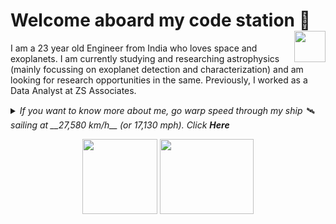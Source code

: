 # Welcome aboard my code station <img align="right" src="https://media.giphy.com/media/LmNwrBhejkK9EFP504/giphy.gif" width="50" height="50" />🚀

I am a 23 year old Engineer from India who loves space and exoplanets. I am currently studying and researching astrophysics (mainly focussing on exoplanet detection and characterization) and am looking for research opportunities in the same. Previously, I worked as a Data Analyst at ZS Associates.

<details>
  <summary><i> If you want to know more about me, go warp speed through my ship 🛰️ sailing at __27,580 km/h__ (or 17,130 mph). Click <b> Here </b></i>
<p align="center">  
  <img align="middle" src="https://media.giphy.com/media/26uf9QPzzlKPvQG5O/giphy.gif" width="120" height="120" />
  <img align="middle" src="https://media.giphy.com/media/USt6UttIL6e8hsK5Q7/giphy.gif" width="150" height="120" /> 
</p> </summary>  




<p align="center">
  <img align="right" src="https://media.giphy.com/media/j2NDJZct5aXPzQItQ9/giphy.gif" width="300" height="300" />
</p>


- 🔭 I’m currently learning and researching __Astrophysics__ (focussing on Exoplanets)
- 👯 I’m looking for research programs in astrophysics
- 🌌 I previously worked at [ZS Associates](https://www.zs.com) as a Business Technology Analyst, developing and deploying data systems for pharmaceutical sales alignments
- ✨ Pronouns: He/him
- 🛸 Fun fact: I can code without coffee
- 🎼 Hobbies: [Music](https://www.youtube.com/playlist?list=PLwX1goq_zNSv1TEPV8gUh9gHFdG316yJc) (Piano, Guitar and Singing), watching Anime, connecting with people, cooking and doodling

![Chetan's github stats](https://github-readme-stats.vercel.app/api?username=chetanchawla&show_icons=true&hide_border=true)

If you want to talk about your universe or want to contact me for more details/any opportunities, drop a message on : 


<p align="center">
<a href="https://www.linkedin.com/in/chetan-chawla"> <img align="right" alt="LinkedIn" width="40px" src="https://logos-world.net/wp-content/uploads/2020/04/Linkedin-Symbol-700x394.png" />
</a> <a href="https://www.twitter.com/chetan_chawla_"> <img align="right" alt="Twitter" width="40px" src="https://logos-world.net/wp-content/uploads/2020/04/Twitter-Logo-700x394.png" /> </a> <a href="mailto:chetanchawlacc4@gmail.com"> <img align="right" alt="Gmail" width="30px" src="https://logos-world.net/wp-content/uploads/2020/11/Gmail-Logo-700x394.png" /> </a>
</p>


<p align="center">
<img align="middle" src="https://media.giphy.com/media/26AHqZycSplGWWPAI/giphy.gif" width="250" height="250" />
</p>

### `We're made of star stuff. We are a way for the cosmos to know itself`- _Carl Sagan_

</details>


